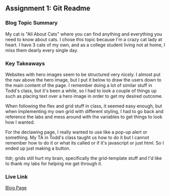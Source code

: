 ## Assignment 1: Git Readme


### Blog Topic Summary

My cat is "All About Cats" where you can find anything and everything you need to know about cats. I chose this topic because I'm a crazy cat lady at heart. I have 3 cats of my own, and as a college student living not at home, I miss them dearly every single day.

### Key Takeaways

Websites with hero images seem to be structured very nicely. I almost put the nav above the hero image, but I put it below to draw the users down to the main content of the page. I remember doing a lot of similar stuff in Todd's class, but it's been a while, so I had to look a couple of things up such as placing text over a hero image in order to get my desired outcome.

When following the flex and grid stuff in class, it seemed easy enough, but when implementing my own grid with different styling, I had to go back and reference the labs and mess around with the variables to get things to look how I wanted. 

For the declawing page, I really wanted to use like a pop-up alert or something. My TA in Todd's class taught us how to do it but I cannot remember how to do it or what its called or if it's javascript or just html. So I ended up just making a button.

tldr; grids still hurt my brain, specifically the grid-template stuff and I'd like to thank my labs for helping me get through it.

### Live Link

[Blog Page](https://{username}.github.io/{reponame}/homework-2)